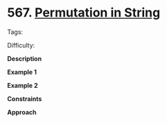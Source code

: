 # 567. [Permutation in String](https://leetcode.cn/problems/permutation-in-string/)

Tags:

Difficulty:

**Description**

**Example 1**

**Example 2**

**Constraints**

**Approach**
